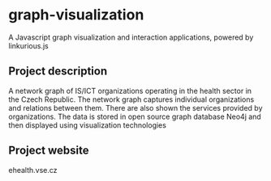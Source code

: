 # graph-visualization
A Javascript graph visualization and interaction applications, powered by linkurious.js

<h2>Project description</h2>
A network graph of IS/ICT organizations operating in the health sector in the Czech Republic. The network graph captures individual organizations and relations between them. There are also shown the services provided by organizations. The data is stored in open source graph database Neo4j and then displayed using visualization technologies

<h2>Project website</h2>
ehealth.vse.cz

